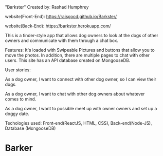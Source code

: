 "Barkster" Created by: Rashad Humphrey

website(Front-End): https://raisgood.github.io/Barkster/

website(Back-End): https://barkster.herokuapp.com/

This is a tinder-style app that allows dog owners to look at the dogs of other owners and communicate with them through a chat box.

Features:  It's loaded with Swipeable Pictures and buttons that allow you to move the photos.  In addition, there are multiple pages to chat with other users.  This site has an API database created on MongooseDB.

User stories:

As a dog owner, I want to connect with other dog owner, so I can view their dogs.

As a dog owner, I want to chat with other dog owners about whatever comes to mind.

As a dog owner, I want to possible meet up with owner owners and set up a doggy date.


Techologies used: Front-end(ReactJS, HTML, CSS), Back-end(Node-JS), Database (MongooseDB)

# Barker
